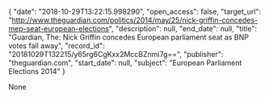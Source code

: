 {
  "date": "2018-10-29T13:22:15.998290", 
  "open_access": false, 
  "target_url": "http://www.theguardian.com/politics/2014/may/25/nick-griffin-concedes-mep-seat-european-elections", 
  "description": null, 
  "end_date": null, 
  "title": "Guardian, The: Nick Griffin concedes European parliament seat as BNP votes fall away", 
  "record_id": "20181029T132215/y65rg6CgKxx2MccBZnmi7g==", 
  "publisher": "theguardian.com", 
  "start_date": null, 
  "subject": "European Parliament Elections 2014"
}

None